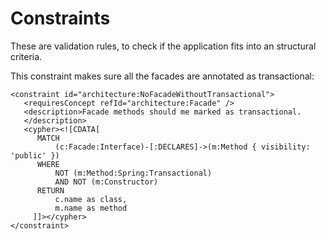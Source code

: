 # Constraints

These are validation rules, to check if the application fits into an structural criteria.

This constraint makes sure all the facades are annotated as transactional:

```markup
<constraint id="architecture:NoFacadeWithoutTransactional">
   <requiresConcept refId="architecture:Facade" />
   <description>Facade methods should me marked as transactional.
   </description>
   <cypher><![CDATA[
      MATCH
          (c:Facade:Interface)-[:DECLARES]->(m:Method { visibility: 'public' })
      WHERE
          NOT (m:Method:Spring:Transactional)
          AND NOT (m:Constructor)
      RETURN
          c.name as class,
          m.name as method
     ]]></cypher>
</constraint>
```

